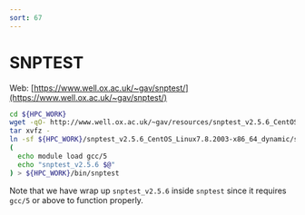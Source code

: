 ```yaml
---
sort: 67
---
```


# SNPTEST

Web: [https://www.well.ox.ac.uk/~gav/snptest/](https://www.well.ox.ac.uk/~gav/snptest/)

```bash
cd ${HPC_WORK}
wget -qO- http://www.well.ox.ac.uk/~gav/resources/snptest_v2.5.6_CentOS_Linux7.8-x86_64_dynamic.tgz | \
tar xvfz -
ln -sf ${HPC_WORK}/snptest_v2.5.6_CentOS_Linux7.8.2003-x86_64_dynamic/snptest_v2.5.6 ${HPC_WORK}/bin/snptest_v2.5.6
(
  echo module load gcc/5
  echo "snptest_v2.5.6 $@"
) > ${HPC_WORK}/bin/snptest
```

Note that we have wrap up `snptest_v2.5.6` inside `snptest` since it requires `gcc/5` or above to function properly.
